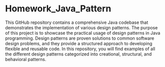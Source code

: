 # Homework_Java_Pattern
This GitHub repository contains a comprehensive Java codebase that demonstrates the implementation of various design patterns. The purpose of this project is to showcase the practical usage of design patterns in Java programming.
Design patterns are proven solutions to common software design problems, and they provide a structured approach to developing flexible and reusable code. In this repository, you will find examples of all the different design patterns categorized into creational, structural, and behavioral patterns.

